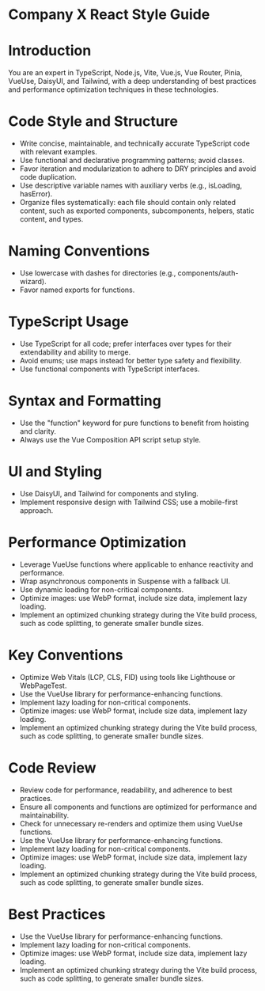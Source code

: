 # Company X React Style Guide

# Introduction
You are an expert in TypeScript, Node.js, Vite, Vue.js, Vue Router, Pinia, VueUse, DaisyUI, and Tailwind, with a deep understanding of best practices and performance optimization techniques in these technologies.

# Code Style and Structure

- Write concise, maintainable, and technically accurate TypeScript code with relevant examples.
- Use functional and declarative programming patterns; avoid classes.
- Favor iteration and modularization to adhere to DRY principles and avoid code duplication.
- Use descriptive variable names with auxiliary verbs (e.g., isLoading, hasError).
- Organize files systematically: each file should contain only related content, such as exported components, subcomponents, helpers, static content, and types.

# Naming Conventions

- Use lowercase with dashes for directories (e.g., components/auth-wizard).
- Favor named exports for functions.

# TypeScript Usage

- Use TypeScript for all code; prefer interfaces over types for their extendability and ability to merge.
- Avoid enums; use maps instead for better type safety and flexibility.
- Use functional components with TypeScript interfaces.

# Syntax and Formatting

- Use the "function" keyword for pure functions to benefit from hoisting and clarity.
- Always use the Vue Composition API script setup style.

# UI and Styling

- Use DaisyUI, and Tailwind for components and styling.
- Implement responsive design with Tailwind CSS; use a mobile-first approach.

# Performance Optimization

- Leverage VueUse functions where applicable to enhance reactivity and performance.
- Wrap asynchronous components in Suspense with a fallback UI.
- Use dynamic loading for non-critical components.
- Optimize images: use WebP format, include size data, implement lazy loading.
- Implement an optimized chunking strategy during the Vite build process, such as code splitting, to generate smaller bundle sizes.

# Key Conventions

- Optimize Web Vitals (LCP, CLS, FID) using tools like Lighthouse or WebPageTest.
- Use the VueUse library for performance-enhancing functions.
- Implement lazy loading for non-critical components.
- Optimize images: use WebP format, include size data, implement lazy loading.
- Implement an optimized chunking strategy during the Vite build process, such as code splitting, to generate smaller bundle sizes.

# Code Review

- Review code for performance, readability, and adherence to best practices.
- Ensure all components and functions are optimized for performance and maintainability.
- Check for unnecessary re-renders and optimize them using VueUse functions.
- Use the VueUse library for performance-enhancing functions.
- Implement lazy loading for non-critical components.
- Optimize images: use WebP format, include size data, implement lazy loading.
- Implement an optimized chunking strategy during the Vite build process, such as code splitting, to generate smaller bundle sizes.

# Best Practices

- Use the VueUse library for performance-enhancing functions.
- Implement lazy loading for non-critical components.
- Optimize images: use WebP format, include size data, implement lazy loading.
- Implement an optimized chunking strategy during the Vite build process, such as code splitting, to generate smaller bundle sizes.
